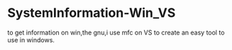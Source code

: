 # SystemInformation-Win_VS
to get information on win,the gnu,i use mfc on VS to create an easy tool to use in windows.
